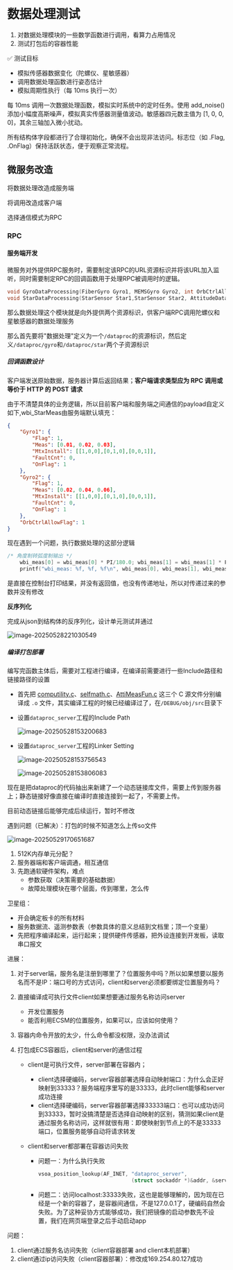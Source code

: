 # 数据处理测试

1. 对数据处理模块的一些数学函数进行调用，看算力占用情况
2. 测试打包后的容器性能

✅ 测试目标
- 模拟传感器数据变化（陀螺仪、星敏感器）
- 调用数据处理函数进行姿态估计
- 模拟周期性执行（每 10ms 执行一次）

每 10ms 调用一次数据处理函数，模拟实时系统中的定时任务。使用 add_noise() 添加小幅度高斯噪声，模拟真实传感器测量值波动。敏感器四元数主值为 [1, 0, 0, 0]，其余三轴加入微小扰动。

所有结构体字段都进行了合理初始化，确保不会出现非法访问。标志位（如 .Flag, .OnFlag）保持活跃状态，便于观察正常流程。

## 微服务改造

将数据处理改造成服务端

将调用改造成客户端

选择通信模式为RPC

### RPC
#### 服务端开发
微服务对外提供RPC服务时，需要制定该RPC的URL资源标识并将该URL加入监听，同时需要制定RPC的回调函数用于处理RPC被调用时的逻辑。

```c
void GyroDataProcessing(FiberGyro Gyro1, MEMSGyro Gyro2, int OrbCtrlAllowFlag, double wbi_StarMeas[3]);
void StarDataProcessing(StarSensor Star1,StarSensor Star2, AttitudeData AttiData);
```

那么数据处理这个模块就是向外提供两个资源标识，供客户端RPC调用陀螺仪和星敏感器的数据处理服务

那么首先要将"数据处理"定义为一个`/dataproc`的资源标识，然后定义`/dataproc/gyro`和`/dataproc/star`两个子资源标识

##### 回调函数设计

客户端发送原始数据，服务器计算后返回结果；**客户端请求类型应为 RPC 调用或等价于 HTTP 的 POST 请求**

由于不清楚具体的业务逻辑，所以目前客户端和服务端之间通信的payload自定义如下,wbi_StarMeas由服务端默认填充：

```json
{
    "Gyro1": {
        "Flag": 1,
        "Meas": [0.01, 0.02, 0.03],
        "MtxInstall": [[1,0,0],[0,1,0],[0,0,1]],
        "FaultCnt": 0,
        "OnFlag": 1
    },
    "Gyro2": {
        "Flag": 1,
        "Meas": [0.02, 0.04, 0.06],
        "MtxInstall": [[1,0,0],[0,1,0],[0,0,1]],
        "FaultCnt": 0,
        "OnFlag": 1
    },
    "OrbCtrlAllowFlag": 1
}
```

 现在遇到一个问题，执行数据处理的这部分逻辑

```c
/* 角度制转弧度制输出 */
    wbi_meas[0] = wbi_meas[0] * PI/180.0; wbi_meas[1] = wbi_meas[1] * PI/180.0; wbi_meas[2] = wbi_meas[2] * PI/180.0;
    printf("wbi_meas: %f, %f, %f\n", wbi_meas[0], wbi_meas[1], wbi_meas[2]);
```

是直接在控制台打印结果，并没有返回值，也没有传递地址，所以对传递过来的参数并没有修改

**反序列化**

完成从json到结构体的反序列化，设计单元测试并通过

![image-20250528221030549](assets/image-20250528221030549.png)



##### 编译打包部署

编写完函数主体后，需要对工程进行编译，在编译前需要进行一些Include路径和链接路径的设置

- 首先把 [computility.c](javascript:void(0))、[selfmath.c](javascript:void(0))、[AttiMeasFun.c](javascript:void(0)) 这三个 C 源文件分别编译成 `.o` 文件，其实编译工程的时候已经编译过了，在`/DEBUG/obj/src`目录下

- 设置`dataproc_server`工程的Include Path

  ![image-20250528153200683](assets/image-20250528153200683.png)

- 设置`dataproc_server`工程的Linker Setting

  ![image-20250528153756543](assets/image-20250528153756543.png)

  ![image-20250528153806083](assets/image-20250528153806083.png)

现在是把dataproc的代码抽出来新建了一个动态链接库文件，需要上传到服务器上；静态链接好像直接在编译时直接连接到一起了，不需要上传。

目前动态链接后能够完成后续运行，暂时不修改

遇到问题（已解决）：打包的时候不知道怎么上传so文件

![image-20250529170651687](assets/image-20250529170651687.png)





1. 512K内存单元分配？
2. 服务器端和客户端调通，相互通信
3. 先跑通软硬件架构，难点
   - 参数获取（决策需要的基础数据）
   - 故障处理模块在哪个层面，传到哪里，怎么传



卫星组：

- 开会确定板卡的所有材料
- 服务数据流、遥测参数表（参数具体的意义总结到文档里；顶一个变量）
- 先把程序编译起来，运行起来；提供硬件传感器，把外设连接到开发板，读取串口报文



进展：

1. 对于server端，服务名是注册到哪里了？位置服务中吗？所以如果想要以服务名而不是IP：端口号的方式访问，client和server必须都要绑定位置服务吗？
2. 直接编译成可执行文件client如果想要通过服务名称访问server
   - 开发位置服务
   - 能否利用ECSM的位置服务，如果可以，应该如何使用？

3. 容器内命令开放的太少，什么命令都没权限，没办法调试

4. 打包成ECS容器后，client和server的通信过程

   - client是可执行文件，server部署在容器内；
     - client选择硬编码，server容器部署选择自动映射端口：为什么会正好映射到33333？服务端程序里写的是33333，此时client能够和server成功连接
     - client选择硬编码，server容器部署选择33333端口：也可以成功访问到33333，暂时没搞清楚是否选择自动映射的区别，猜测如果client是通过服务名称访问，这样就很有用：即使映射到节点上的不是33333端口，位置服务能够自动将请求转发

   - client和server都部署在容器访问失败

     - 问题一：为什么执行失败

       ```go
       vsoa_position_lookup(AF_INET, "dataproc_server",
                                     (struct sockaddr *)&addr, &serv_len, NULL, &timeout)) 
       ```

     - 问题二：访问localhost:33333失败，这也是能够理解的，因为现在已经是一个新的容器了，是容器间通信，不是127.0.0.1了，硬编码自然会失败。为了这种妥协方式能够成功，我们把镜像的启动参数先不设置，我们在网页端登录之后手动启动app



问题：

1. client通过服务名访问失败（client容器部署 and client本机部署）
2. client通过ip访问失败（client容器部署）：修改成169.254.80.127成功